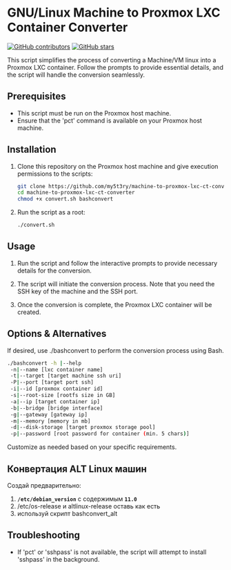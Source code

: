 # GNU/Linux Machine to Proxmox LXC Container Converter

[![GitHub contributors](https://img.shields.io/github/contributors/my5t3ry/machine-to-proxmox-lxc-ct-converter.svg)](https://github.com/my5t3ry/machine-to-proxmox-lxc-ct-converter/contributors)
[![GitHub stars](https://img.shields.io/github/stars/my5t3ry/machine-to-proxmox-lxc-ct-converter.svg)](https://github.com/my5t3ry/machine-to-proxmox-lxc-ct-converter/stargazers)

This script simplifies the process of converting a Machine/VM linux into a Proxmox LXC container. Follow the prompts to provide essential details, and the script will handle the conversion seamlessly.

## Prerequisites

- This script must be run on the Proxmox host machine.
- Ensure that the 'pct' command is available on your Proxmox host machine.

## Installation

1. Clone this repository on the Proxmox host machine and give execution permissions to the scripts:

    ```bash
    git clone https://github.com/my5t3ry/machine-to-proxmox-lxc-ct-converter.git
    cd machine-to-proxmox-lxc-ct-converter
    chmod +x convert.sh bashconvert
    ```

2. Run the script as a root:

    ```bash
    ./convert.sh
    ```

## Usage

1. Run the script and follow the interactive prompts to provide necessary details for the conversion.

2. The script will initiate the conversion process. Note that you need the SSH key of the machine and the SSH port.

3. Once the conversion is complete, the Proxmox LXC container will be created.

## Options & Alternatives

If desired, use ./bashconvert to perform the conversion process using Bash.
```bash
./bashconvert -h |--help
 -n|--name [lxc container name]
 -t|--target [target machine ssh uri]
 -P|--port [target port ssh]
 -i|--id [proxmox container id]
 -s|--root-size [rootfs size in GB]
 -a|--ip [target container ip]
 -b|--bridge [bridge interface]
 -g|--gateway [gateway ip]
 -m|--memory [memory in mb]
 -d|--disk-storage [target proxmox storage pool]
 -p|--password [root password for container (min. 5 chars)]
 ```

 Customize as needed based on your specific requirements.

## Конвертация ALT Linux машин
Создай предварительно:
1) **`/etc/debian_version`** с содержимым **`11.0`**
2) /etc/os-release и altlinux-release оставь как есть
3) используй скрипт bashconvert_alt



## Troubleshooting

- If 'pct' or 'sshpass' is not available, the script will attempt to install 'sshpass' in the background.
